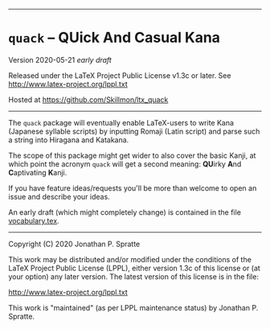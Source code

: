 -------------------------------------------------------------------------------
# `quack` &ndash; **QU**ick **A**nd **C**asual **K**ana

Version 2020-05-21 *early draft*

Released under the LaTeX Project Public License v1.3c or later.
See http://www.latex-project.org/lppl.txt

Hosted at https://github.com/Skillmon/ltx_quack

-------------------------------------------------------------------------------

The `quack` package will eventually enable LaTeX-users to write Kana (Japanese
syllable scripts) by inputting Romaji (Latin script) and parse such a string
into Hiragana and Katakana.

The scope of this package might get wider to also cover the basic Kanji, at
which point the acronym `quack` will get a second meaning: **QU**irky **A**nd
**C**aptivating **K**anji.

If you have feature ideas/requests you'll be more than welcome to open an issue
and describe your ideas.

An early draft (which might completely change) is contained in the file
[vocabulary.tex](https://github.com/Skillmon/ltx_quack/blob/master/Examples/vocabulary.tex).

-------------------------------------------------------------------------------

Copyright (C) 2020 Jonathan P. Spratte

This  work may be  distributed and/or  modified under  the conditions  of the
LaTeX Project Public License (LPPL),  either version 1.3c  of this license or
(at your option) any later version.  The latest version of this license is in
the file:

  http://www.latex-project.org/lppl.txt

This work is "maintained" (as per LPPL maintenance status) by
  Jonathan P. Spratte.
